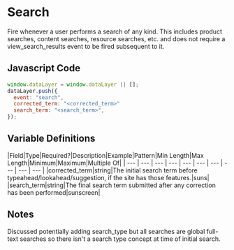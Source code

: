 # Search

Fire whenever a user performs a search of any kind. This includes product searches, content searches, resource searches, etc. and does not require a view_search_results event to be fired subsequent to it.

## Javascript Code

```js
window.dataLayer = window.dataLayer || [];
dataLayer.push({
  event: "search",
  corrected_term: "<corrected_term>"
  search_term: "<search_term>",
});
```

## Variable Definitions

|Field|Type|Required?|Description|Example|Pattern|Min Length|Max Length|Minimum|Maximum|Multiple Of|
| --- | --- | --- | --- | --- | --- | --- | --- | --- | --- |
|corrected_term|string|The initial search term before typeahead/lookahead/suggestion, if the site has those features.|suns|
|search_term|string|The final search term submitted after any correction has been performed|sunscreen|

## Notes
Discussed potentially adding search_type but all searches are global full-text searches so there isn't a search type concept at time of initial search.